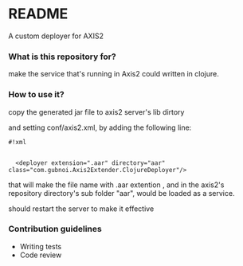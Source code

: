 # README #

A custom deployer for AXIS2 

### What is this repository for? ###

make the service that's running in Axis2 could written in clojure.

### How to use it? ###

copy the generated jar file to axis2 server's lib dirtory

and setting conf/axis2.xml, by adding  the following line:

```
#!xml


  <deployer extension=".aar" directory="aar" class="com.gubnoi.Axis2Extender.ClojureDeployer"/>
```

that will make the file name with .aar extention , and in the axis2's repository directory's sub folder "aar", would be loaded as a service.

should restart the server to make it effective

### Contribution guidelines ###

* Writing tests
* Code review
